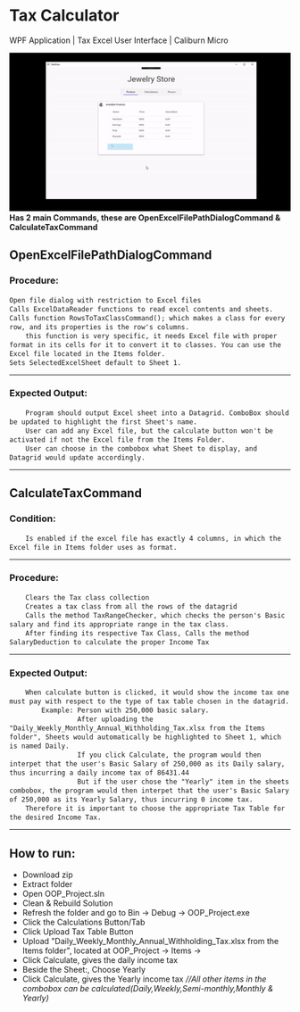 # Tax Calculator
WPF Application | Tax Excel User Interface | Caliburn Micro

![Tax Excel User Interface](OOPProject.gif)
**Has 2 main Commands, these are OpenExcelFilePathDialogCommand & CalculateTaxCommand**

## OpenExcelFilePathDialogCommand
### Procedure:
	Open file dialog with restriction to Excel files
	Calls ExcelDataReader functions to read excel contents and sheets.
	Calls function RowsToTaxClassCommand(); which makes a class for every row, and its properties is the row's columns.
		this function is very specific, it needs Excel file with proper format in its cells for it to convert it to classes. You can use the Excel file located in the Items folder.
	Sets SelectedExcelSheet default to Sheet 1.
***
### Expected Output:
		Program should output Excel sheet into a Datagrid. ComboBox should be updated to highlight the first Sheet's name.
		User can add any Excel file, but the calculate button won't be activated if not the Excel file from the Items Folder.
		User can choose in the combobox what Sheet to display, and Datagrid would update accordingly.
***
## CalculateTaxCommand
### Condition:
		Is enabled if the excel file has exactly 4 columns, in which the Excel file in Items folder uses as format.
***
### Procedure:
		Clears the Tax class collection
		Creates a tax class from all the rows of the datagrid
		Calls the method TaxRangeChecker, which checks the person's Basic salary and find its appropriate range in the tax class.
		After finding its respective Tax Class, Calls the method SalaryDeduction to calculate the proper Income Tax
***
### Expected Output:
		When calculate button is clicked, it would show the income tax one must pay with respect to the type of tax table chosen in the datagrid.
			Example: Person with 250,000 basic salary.
					 After uploading the	"Daily_Weekly_Monthly_Annual_Withholding_Tax.xlsx from the Items folder", Sheets would automatically be highlighted to Sheet 1, which is named Daily.
					 If you click Calculate, the program would then interpet that the user's Basic Salary of 250,000 as its Daily salary, thus incurring a daily income tax of 86431.44
					 But if the user chose the "Yearly" item in the sheets combobox, the program would then interpet that the user's Basic Salary of 250,000 as its Yearly Salary, thus incurring 0 income tax.
		Therefore it is important to choose the appropriate Tax Table for the desired Income Tax.
***			
## How to run:
* Download zip
* Extract folder
* Open OOP_Project.sln
* Clean & Rebuild Solution
* Refresh the folder and go to Bin -> Debug -> OOP_Project.exe
* Click the Calculations Button/Tab
* Click Upload Tax Table Button
* Upload "Daily_Weekly_Monthly_Annual_Withholding_Tax.xlsx from the Items folder", located at OOP_Project -> Items ->
* Click Calculate, gives the daily income tax
* Beside the Sheet:, Choose Yearly
* Click Calculate, gives the Yearly income tax
*//All other items in the combobox can be calculated(Daily,Weekly,Semi-monthly,Monthly & Yearly)*